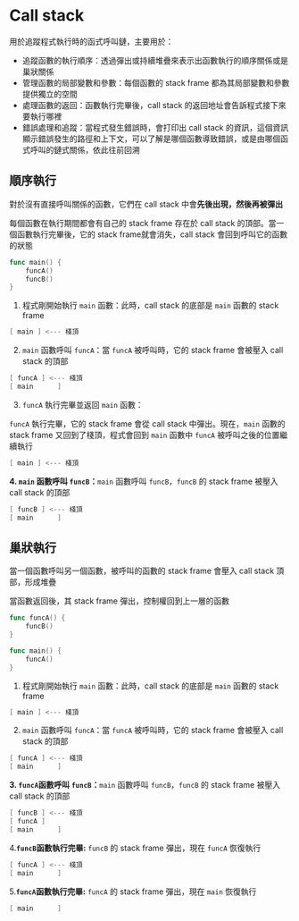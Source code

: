 # Call stack

用於追蹤程式執行時的函式呼叫鏈，主要用於：

- 追蹤函數的執行順序：透過彈出或持續堆疊來表示出函數執行的順序關係或是巢狀關係
- 管理函數的局部變數和參數：每個函數的 stack frame 都為其局部變數和參數提供獨立的空間
- 處理函數的返回：函數執行完畢後，call stack 的返回地址會告訴程式接下來要執行哪裡
- 錯誤處理和追蹤：當程式發生錯誤時，會打印出 call stack 的資訊，這個資訊顯示錯誤發生的路徑和上下文，可以了解是哪個函數導致錯誤，或是由哪個函式呼叫的鏈式關係，依此往前回溯

## 順序執行

對於沒有直接呼叫關係的函數，它們在 call stack 中會**先後出現，然後再被彈出**

每個函數在執行期間都會有自己的 stack frame 存在於 call stack 的頂部。當一個函數執行完畢後，它的 stack frame就會消失，call stack 會回到呼叫它的函數的狀態

```go
func main() {
	funcA()
	funcB()
}
```

1. 程式剛開始執行 `main` 函數：此時，call stack 的底部是 `main` 函數的 stack frame

```go
[ main ] <--- 棧頂
```

2. `main` 函數呼叫 `funcA`：當 `funcA` 被呼叫時，它的 stack frame 會被壓入 call stack 的頂部

```go
[ funcA ] <--- 棧頂
[ main      ]
```

3. `funcA` 執行完畢並返回 `main` 函數：

`funcA` 執行完畢，它的 stack frame 會從 call stack 中彈出。現在，`main` 函數的 stack frame 又回到了棧頂，程式會回到 `main` 函數中 `funcA` 被呼叫之後的位置繼續執行

```go
[ main ] <--- 棧頂
```

**4. `main` 函數呼叫 `funcB`：**`main` 函數呼叫 `funcB`，`funcB` 的 stack frame 被壓入 call stack 的頂部

```go
[ funcB ] <--- 棧頂
[ main      ]
```

## 巢狀執行

當一個函數呼叫另一個函數，被呼叫的函數的 stack frame 會壓入 call stack 頂部，形成堆疊

當函數返回後，其 stack frame 彈出，控制權回到上一層的函數

```go
func funcA() {
	funcB()
}

func main() {
	funcA()
}
```

1. 程式剛開始執行 `main` 函數：此時，call stack 的底部是 `main` 函數的 stack frame

```go
[ main ] <--- 棧頂
```

2. `main` 函數呼叫 `funcA`：當 `funcA` 被呼叫時，它的 stack frame 會被壓入 call stack 的頂部

```go
[ funcA ] <--- 棧頂
[ main      ]
```

**3. `funcA`函數呼叫 `funcB`：**`main` 函數呼叫 `funcB`，`funcB` 的 stack frame 被壓入 call stack 的頂部

```go
[ funcB ] <--- 棧頂
[ funcA ]
[ main      ]
```

4.**`funcB`函數執行完畢:** `funcB` 的 stack frame 彈出，現在 `funcA` 恢復執行

```go
[ funcA ] <--- 棧頂
[ main      ]
```

5.**`funcA`函數執行完畢:** `funcA` 的 stack frame 彈出，現在 `main` 恢復執行

```go
[ main      ]
```
